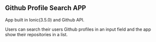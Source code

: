 ## Github Profile Search APP

App built in Ionic(3.5.0) and Github API.

Users can search their users Github profiles in an input field and the app show their repositories in a list.



